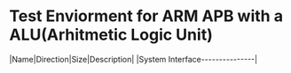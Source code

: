 # Test Enviorment for ARM APB with a ALU(Arhitmetic Logic Unit)


|Name|Direction|Size|Description|
|System Interface---------------|